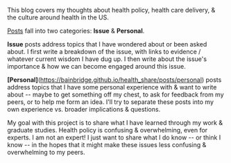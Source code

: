 This blog covers my thoughts about health policy, health care delivery, & the culture around health in the US.

[Posts](https://bainbridge.github.io/health_share/posts) fall into two categories: **Issue** & **Personal**.

**Issue** posts address topics that I have wondered about or been asked about. I first write a breakdown of the issue, with links to evidence / whatever current wisdom I have dug up. I then write about the issue's importance & how we can become engaged around this issue.

**[Personal]**(https://bainbridge.github.io/health_share/posts/personal) posts address topics that I have some personal experience with & want to write about -- maybe to get something off my chest, to ask for feedback from my peers, or to help me form an idea. I'll try to separate these posts into my own experience vs. broader implications & questions.

My goal with this project is to share what I have learned through my work & graduate studies. Health policy is confusing & overwhelming, even for experts. I am not an expert! I just want to share what I do know -- or think I know -- in the hopes that it might make these issues less confusing & overwhelming to my peers.
